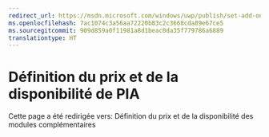 ```yaml
---
redirect_url: https://msdn.microsoft.com/windows/uwp/publish/set-add-on-pricing-and-availability
ms.openlocfilehash: 7ac1074c3a56aa72220b83c2c3668cda89e67ce5
ms.sourcegitcommit: 909d859a0f11981a8d1beac0da35f779786a6889
translationtype: HT
---
```

# <a name="set-iap-pricing-and-availability"></a>Définition du prix et de la disponibilité de PIA

Cette page a été redirigée vers: Définition du prix et de la disponibilité des modules complémentaires